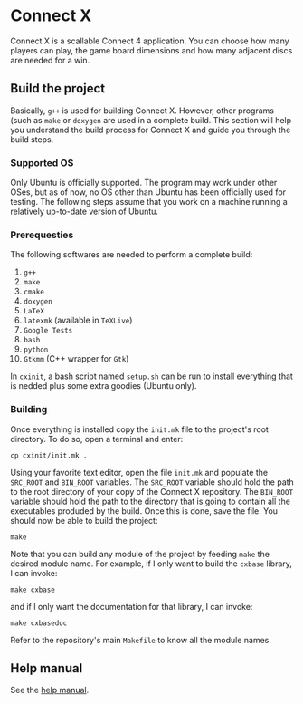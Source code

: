 # Connect X

Connect X is a scallable Connect 4 application. You can choose how many players
can play, the game board dimensions and how many adjacent discs are needed for
a win.

## Build the project

Basically, `g++` is used for building Connect X. However, other programs (such as
`make` or `doxygen` are used in a complete build. This section will help you
understand the build process for Connect X and guide you through the build steps.

### Supported OS

Only Ubuntu is officially supported. The program may work under other OSes, but
as of now, no OS other than Ubuntu has been officially used for testing. The
following steps assume that you work on a machine running a relatively up-to-date
version of Ubuntu.

### Prerequesties

The following softwares are needed to perform a complete build:

  1. `g++`
  2. `make`
  3. `cmake`
  4. `doxygen`
  5. `LaTeX`
  6. `latexmk` (available in `TeXLive`)
  7. `Google Tests`
  8. `bash`
  9. `python`
  10. `Gtkmm` (C++ wrapper for `Gtk`)

In `cxinit`, a bash script named `setup.sh` can be run to install everything that
is nedded plus some extra goodies (Ubuntu only).

### Building

Once everything is installed copy the `init.mk` file to the project's root directory.
To do so, open a terminal and enter:

```
cp cxinit/init.mk .
```
Using your favorite text editor, open the file `init.mk` and populate the `SRC_ROOT`
and `BIN_ROOT` variables. The `SRC_ROOT` variable should hold the path to the root
directory of your copy of the Connect X repository. The `BIN_ROOT` variable should
hold the path to the directory that is going to contain all the executables produded
by the build. Once this is done, save the file. You should now be able to build the
project:

```
make
```
Note that you can build any module of the project by feeding `make` the desired
module name. For example, if I only want to build the `cxbase` library, I can
invoke:

```
make cxbase
```
and if I only want the documentation for that library, I can invoke:

```
make cxbasedoc
```
Refer to the repository's main `Makefile` to know all the module names.


## Help manual

See the [help manual](connectx/doc/help/help.md).